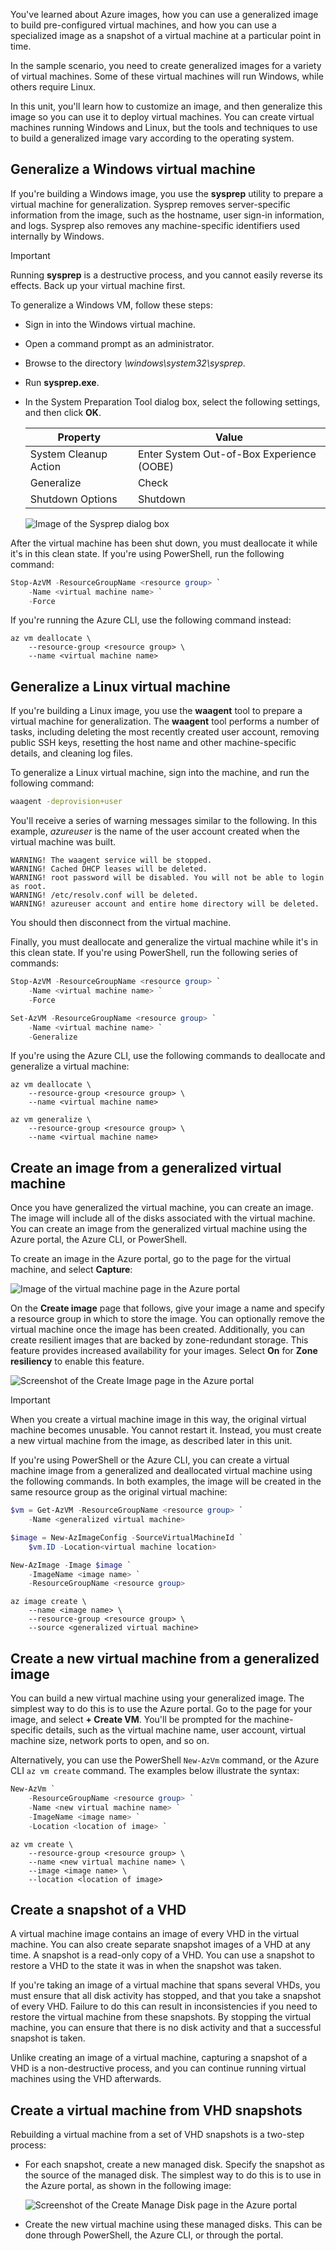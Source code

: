 You've learned about Azure images, how you can use a generalized image to build pre-configured virtual machines, and how you can use a specialized image as a snapshot of a virtual machine at a particular point in time.

In the sample scenario, you need to create generalized images for a variety of virtual machines. Some of these virtual machines will run Windows, while others require Linux.

In this unit, you'll learn how to customize an image, and then generalize this image so you can use it to deploy virtual machines. You can create virtual machines running Windows and Linux, but the tools and techniques to use to build a generalized image vary according to the operating system.

## Generalize a Windows virtual machine

If you're building a Windows image, you use the **sysprep** utility to prepare a virtual machine for generalization. Sysprep removes server-specific information from the image, such as the hostname, user sign-in information, and logs. Sysprep also removes any machine-specific identifiers used internally by Windows.

> [!IMPORTANT]
> Running **sysprep** is a destructive process, and you cannot easily reverse its effects. Back up your virtual machine first.

To generalize a Windows VM, follow these steps:

- Sign in into the Windows virtual machine.
- Open a command prompt as an administrator.
- Browse to the directory *\windows\system32\sysprep*.
- Run **sysprep.exe**.
- In the System Preparation Tool dialog box, select the following settings, and then click **OK**.

    | Property  | Value  |
    |---|---|
    | System Cleanup Action | Enter System Out-of-Box Experience (OOBE) |
    | Generalize | Check  |
    | Shutdown Options | Shutdown |

    ![Image of the Sysprep dialog box](../media/3-sysprep.png)

After the virtual machine has been shut down, you must deallocate it while it's in this clean state. If you're using PowerShell, run the following command:

```powershell
Stop-AzVM -ResourceGroupName <resource group> `
    -Name <virtual machine name> `
    -Force
```

If you're running the Azure CLI, use the following command instead:

```azurecli
az vm deallocate \
    --resource-group <resource group> \
    --name <virtual machine name>
```

## Generalize a Linux virtual machine

If you're building a Linux image, you use the **waagent** tool to prepare a virtual machine for generalization. The **waagent** tool performs a number of tasks, including deleting the most recently created user account, removing public SSH keys, resetting the host name and other machine-specific details, and cleaning log files.

To generalize a Linux virtual machine, sign into the machine, and run the following command:

```bash
waagent -deprovision+user
```

You'll receive a series of warning messages similar to the following. In this example, *azureuser* is the name of the user account created when the virtual machine was built.

```text
WARNING! The waagent service will be stopped.
WARNING! Cached DHCP leases will be deleted.
WARNING! root password will be disabled. You will not be able to login as root.
WARNING! /etc/resolv.conf will be deleted.
WARNING! azureuser account and entire home directory will be deleted.
```

You should then disconnect from the virtual machine.

Finally, you must deallocate and generalize the virtual machine while it's in this clean state. If you're using PowerShell, run the following series of commands:

```powershell
Stop-AzVM -ResourceGroupName <resource group> `
    -Name <virtual machine name> `
    -Force

Set-AzVM -ResourceGroupName <resource group> `
    -Name <virtual machine name> `
    -Generalize
```

If you're using the Azure CLI, use the following commands to deallocate and generalize a virtual machine:

```azurecli
az vm deallocate \
    --resource-group <resource group> \
    --name <virtual machine name>

az vm generalize \
    --resource-group <resource group> \
    --name <virtual machine name>
```

## Create an image from a generalized virtual machine

Once you have generalized the virtual machine, you can create an image. The image will include all of the disks associated with the virtual machine. You can create an image from the generalized virtual machine using the Azure portal, the Azure CLI, or PowerShell.

To create an image in the Azure portal, go to the page for the virtual machine, and select **Capture**:

![Image of the virtual machine page in the Azure portal](../media/3-virtual-machine.png)

On the **Create image** page that follows, give your image a name and specify a resource group in which to store the image. You can optionally remove the virtual machine once the image has been created. Additionally, you can create resilient images that are backed by zone-redundant storage. This feature provides increased availability for your images. Select **On** for **Zone resiliency** to enable this feature.

![Screenshot of the Create Image page in the Azure portal](../media/3-create-image.png)

> [!IMPORTANT]
> When you create a virtual machine image in this way, the original virtual machine becomes unusable. You cannot restart it. Instead, you must create a new virtual machine from the image, as described later in this unit.

If you're using PowerShell or the Azure CLI, you can create a virtual machine image from a generalized and deallocated virtual machine using the following commands. In both examples, the image will be created in the same resource group as the original virtual machine:

```powershell
$vm = Get-AzVM -ResourceGroupName <resource group> `
    -Name <generalized virtual machine>

$image = New-AzImageConfig -SourceVirtualMachineId `
    $vm.ID -Location<virtual machine location>

New-AzImage -Image $image `
    -ImageName <image name> `
    -ResourceGroupName <resource group>
```

```azurecli
az image create \
    --name <image name> \
    --resource-group <resource group> \
    --source <generalized virtual machine>
```

## Create a new virtual machine from a generalized image

You can build a new virtual machine using your generalized image. The simplest way to do this is to use the Azure portal. Go to the page for your image, and select **+ Create VM**. You'll be prompted for the machine-specific details, such as the virtual machine name, user account, virtual machine size, network ports to open, and so on.

Alternatively, you can use the PowerShell `New-AzVm` command, or the Azure CLI `az vm create` command. The examples below illustrate the syntax:

```powershell
New-AzVm `
    -ResourceGroupName <resource group> `
    -Name <new virtual machine name> `
    -ImageName <image name> `
    -Location <location of image> `
```

```azurecli
az vm create \
    --resource-group <resource group> \
    --name <new virtual machine name> \
    --image <image name> \
    --location <location of image>
```

## Create a snapshot of a VHD

A virtual machine image contains an image of every VHD in the virtual machine. You can also create separate snapshot images of a VHD at any time. A snapshot is a read-only copy of a VHD. You can use a snapshot to restore a VHD to the state it was in when the snapshot was taken.

If you're taking an image of a virtual machine that spans several VHDs, you must ensure that all disk activity has stopped, and that you take a snapshot of every VHD. Failure to do this can result in inconsistencies if you need to restore the virtual machine from these snapshots. By stopping the virtual machine, you can ensure that there is no disk activity and that a successful snapshot is taken.

Unlike creating an image of a virtual machine, capturing a snapshot of a VHD is a non-destructive process, and you can continue running virtual machines using the VHD afterwards.

## Create a virtual machine from VHD snapshots

Rebuilding a virtual machine from a set of VHD snapshots is a two-step process:

- For each snapshot, create a new managed disk. Specify the snapshot as the source of the managed disk. The simplest way to do this is to use in the Azure portal, as shown in the following image:

  ![Screenshot of the Create Manage Disk page in the Azure portal](../media/3-managed-disk.png)

- Create the new virtual machine using these managed disks. This can be done through PowerShell, the Azure CLI, or through the portal.
